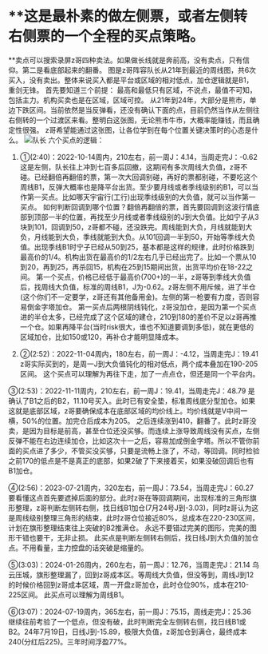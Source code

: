 # **这是最朴素的做左侧票，或者左侧转右侧票的一个全程的买点策略。
**卖点可以搜索录屏z哥四种卖法。如果做长线就是奔前高，没有卖点，只有信仰。第二是看底部起来的翻番。
图是z哥阵容队长从21年到最近的周线图，共6次买入，没有卖出。整体来说买入都是平台或区域的相对低点，加仓逻辑就是B1，重剑无锋。
首先要知道三个前提：
    最高和最低只有区域，不说点，最值不可知，包括主力。机构买卖也是在区域，区域可控。
    从21年到24年，大部分是熊市，单边下跌区间。当前依然是当反弹看，还没有确认下面的点，目前仍然当作从左侧往右侧转的一个过渡区来看。整明白这张图，无论熊市牛市，大概率能赚钱，而且确定性很强。
    z哥希望能通过这张图，让各位学到在每个位置关键决策时的心态是什么。
![队长]([IMAGE:img_1749806168592_1])
六个买点的逻辑：
1. ①(2:40)：2022-10-14周内，210左右，前一周J：4.14，当周走完J：-0.62
    这是左侧，队长往上冲到七百多后回撤，这期间有多次周线大负值，z哥不碰。已经翻倍再翻倍的票，第一次大回调别碰，再好的票都别碰，不要吃这个周线B1，反弹大概率也是降平台出货。至少要月线或者季线级别的B1，可以当作第一买点。比如哪天宇宙行(工行)出现季线级别的大负值，就可以当作第一买点。
    如何判断回调到哪个位置？翻倍再翻倍的票，首先要回调到这波行情底部到顶部一半的位置，再找至少月线或者季线级别的J到大负值。比如宁子从3块到101，回调到50，z哥都不碰，还没跌完。周线能到大负，月线就能到大负，月线能到大负，季线就能到大负。从101回调一半到50，开始等季线大负值。出现季线B1时宁子已经从50到25，基本都是这样的规律，此时价格跌到最高价的1/4。机构出货在最高价的1/2左右几乎已经出完了。比如一个票从10到20，再到25，再杀回15，机构在25到15期间出货，出货平均价在18-22之间。
    第一个买点，价格已经低于最高价(700+)的一半，z哥等到季线大负值后，找周线大负值，标准的周线B1，J为-0.62。z哥左侧不用斥候，进了半仓(这个你们不一定要学，z哥还有其他备用金)。左侧的第一枪要有力度，否则容易倒金字塔加仓。
    第一买点后两根阴线钝化，z哥没加仓，是因为第一个买点进的半仓太多，已经完成了这个区域的建仓，210到180的差价不足以z哥再推一个仓。如果再降平台(当时risk很大，谁也不知道要调到多低)，就在更低的区域加仓，比如150或120，再补仓才能明显降成本。

1. ②(2:52)：2022-11-04周内，180左右，前一周J：-4.12，当周走完J：19.41
    z哥实际买到的，是周一J到大负值钝化的相对低点，两个成本叠加在190-205区间。
    这个买点可以理解为再往下走，加了一点点仓，但还是同一个平台内。

③(2:53)：2022-11-11周内，210左右，前一周J：19.41，当周走完J：48.79
    是确认了B1之后的B2，11.10号买入。此时已有安全垫，标准周线底分型加仓。如果这就是底部区域，z哥要确保成本在底部区域的均价线上。均价线就是V中间一横，50%的位置。加完仓后成本为205。
    之后连续涨到410，翻番了。此时z哥没卖，是因为目标是前高，甚至仓位还没买够。而连续上涨导致周线没有买点，左侧反弹不能在右边连续加仓，比如这次十一之后，容易加成倒金字塔。所以不管你前面的买点进了多少，不管买没买够，只要是流畅上涨了，不动，等回调。同时检验之前170的低点是不是真正的底部，如果2破了下来接着买，如果没破回调后也有B1加仓。

④(2:56)：2023-07-21周内，320左右，前一周J：73.54，当周走完J：60.27
    要看懂这点首先要遮掉后面的部分。此时z哥在等回调期间，出现标准的三角形旗形整理，z哥判断左侧转右侧，找日线B1加仓(7月24号J到-3.03)，同时z哥认为这是周线级别整理三角形的结束，此时z哥仓位接近80%，总成本在220-230区间，计划在旗形整理结束往上突破的B2推满仓。
    永远不要错过完美的图形，完美的图形干错也要干，无非止损。
    此买点是判断左侧转右侧后，找日线J到大负值的加仓点。不用看量，主力控盘的话突破是缩量的。

⑤(3:03)：2024-01-26周内，260左右，前一周J：12.76，当周走完J：21.14
    乌云压城，旗形整理漏了，回到z哥成本区。等周线大负值，但没等到，周线J到12的时候价格回到z哥成本区域，周一开盘z哥加仓，此时仓位90%，成本在210-225区间。
    此买点可以理解为周线B1。

⑥(3:07)：2024-07-19周内，365左右，前一周J：75.15，周线走完J：25.36
    继续往前考验了一个低点，但没有破，此时判断完全左侧转右侧，找日线B1或B2。24年7月19日，日线J到-15.89，极限大负值，z哥加仓到满仓，最终成本240(分红后225)。三年时间浮盈77%。